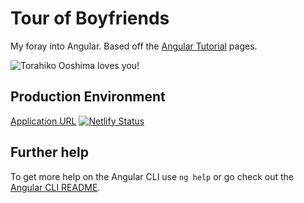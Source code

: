 # Tour of Boyfriends

My foray into Angular. Based off the [Angular Tutorial](https://angular.io/tutorial/) pages.

![Torahiko Ooshima loves you!](https://raw.githubusercontent.com/WildScotsmen/tour-of-boyfs/develop/src/assets/Torahiko_1_0_04.png)

## Production Environment

[Application URL](https://tour-of-boyfs.netlify.com/)
[![Netlify Status](https://api.netlify.com/api/v1/badges/782b7562-3f0e-4f70-8c54-82c4616f89bf/deploy-status)](https://app.netlify.com/sites/tour-of-boyfs/deploys)

## Further help

To get more help on the Angular CLI use `ng help` or go check out the [Angular CLI README](https://github.com/angular/angular-cli/blob/master/README.md).
